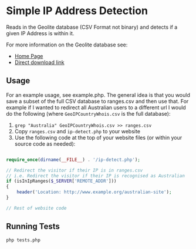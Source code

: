 Simple IP Address Detection
===========================

Reads in the Geolite database (CSV Format not binary) and detects if a given IP Address is within it.

For more information on the Geolite database see:

* [Home Page](http://dev.maxmind.com/geoip/legacy/geolite/)
* [Direct download link](http://geolite.maxmind.com/download/geoip/database/GeoIPCountryCSV.zip)

Usage
-----
For an example usage, see example.php. The general idea is that you would save a subset of the full
CSV database to ranges.csv and then use that. For example if I wanted to redirect all Australian
users to a different url I would do the following (where `GeoIPCountryWhois.csv` is the full 
database):

 1. `grep "Australia" GeoIPCountryWhois.csv >> ranges.csv`
 2. Copy `ranges.csv` and `ip-detect.php` to your website
 3. Use the following code at the top of your website files (or within your source code as needed): 

```php

require_once(dirname(__FILE__) . '/ip-detect.php');

// Redirect the visitor if their IP is in ranges.csv
// i.e. Redirect the visitor if their IP is recognised as Australian
if (isInIpRanges($_SERVER['REMOTE_ADDR']))
{
    header('Location: http://www.example.org/australian-site');
}

// Rest of website code
```

Running Tests
-------------
`php tests.php`
